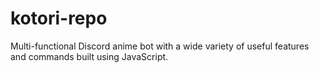 # kotori-repo

Multi-functional Discord anime bot with a wide variety of useful features and commands built using JavaScript.